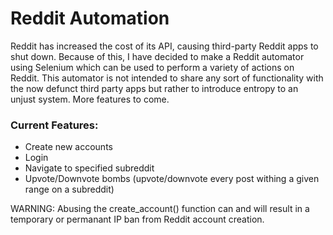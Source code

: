 # Reddit Automation

Reddit has increased the cost of its API, causing third-party Reddit apps to shut down. 
Because of this, I have decided to make a Reddit automator using Selenium which can be used to perform a variety of actions on Reddit.
This automator is not intended to share any sort of functionality with the now defunct third party apps but rather to introduce entropy to an unjust system.
More features to come.

### Current Features:
- Create new accounts
- Login
- Navigate to specified subreddit
- Upvote/Downvote bombs (upvote/downvote every post withing a given range on a subreddit)

WARNING: Abusing the create_account() function can and will result in a temporary or permanant IP ban from Reddit account creation.
